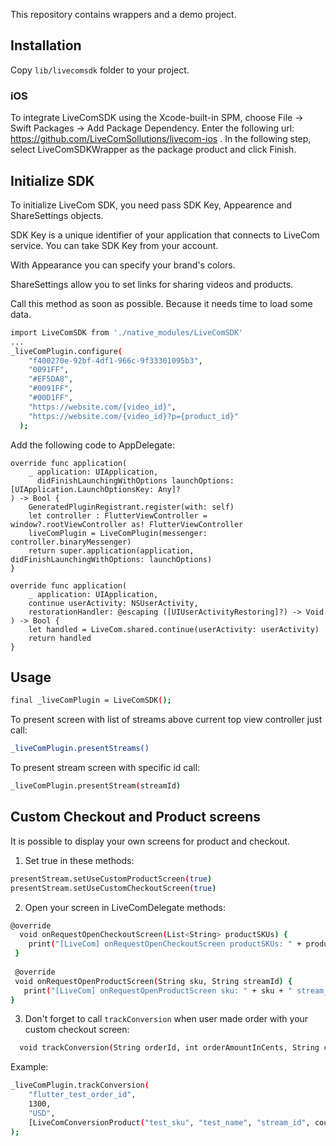 This repository contains wrappers and a demo project.

## Installation
Copy ```lib/livecomsdk``` folder to your project.
### iOS
To integrate LiveComSDK using the Xcode-built-in SPM, choose File → Swift Packages → Add Package Dependency. Enter the following url: https://github.com/LiveComSollutions/livecom-ios . In the following step, select LiveComSDKWrapper as the package product and click Finish.

## Initialize SDK
To initialize LiveCom SDK, you need pass SDK Key, Appearence and ShareSettings objects.

SDK Key is a unique identifier of your application that connects to LiveCom service. You can take SDK Key from your account.

With Appearance you can specify your brand's colors.

ShareSettings allow you to set links for sharing videos and products.

Call  this method as soon as possible. Because it needs time to load some data.
```sh 
import LiveComSDK from './native_modules/LiveComSDK'
...
_liveComPlugin.configure(
    "f400270e-92bf-4df1-966c-9f33301095b3",
    "0091FF",
    "#EF5DA8",
    "#0091FF",
    "#00D1FF",
    "https://website.com/{video_id}",
    "https://website.com/{video_id}?p={product_id}"
  );
```
Add the following code to AppDelegate:
```
override func application(
    _ application: UIApplication,
      didFinishLaunchingWithOptions launchOptions: [UIApplication.LaunchOptionsKey: Any]?
) -> Bool {
    GeneratedPluginRegistrant.register(with: self)
    let controller : FlutterViewController = window?.rootViewController as! FlutterViewController
    liveComPlugin = LiveComPlugin(messenger: controller.binaryMessenger)
    return super.application(application, didFinishLaunchingWithOptions: launchOptions)
}

override func application(
    _ application: UIApplication,
    continue userActivity: NSUserActivity,
    restorationHandler: @escaping ([UIUserActivityRestoring]?) -> Void
) -> Bool {
    let handled = LiveCom.shared.continue(userActivity: userActivity)
    return handled
}
```
## Usage
```sh
final _liveComPlugin = LiveComSDK();
```
To present screen with list of streams above current top view controller just call:
```sh 
_liveComPlugin.presentStreams()
```

To present stream screen with specific id call:
```sh 
_liveComPlugin.presentStream(streamId)
```
## Custom Checkout and Product screens
It is possible to display your own screens for product and checkout.
1) Set true in these methods:
```sh
presentStream.setUseCustomProductScreen(true)
presentStream.setUseCustomCheckoutScreen(true)
```
2) Open your screen in LiveComDelegate methods:
``` sh 
@override
  void onRequestOpenCheckoutScreen(List<String> productSKUs) {
    print("[LiveCom] onRequestOpenCheckoutScreen productSKUs: " + productSKUs.join(", "));
 }
  
 @override
 void onRequestOpenProductScreen(String sku, String streamId) {
   print("[LiveCom] onRequestOpenProductScreen sku: " + sku + " stream_id: " + streamId);
}
```
3) Don't forget to call ```trackConversion``` when user made order with your custom checkout screen:
``` sh 
  void trackConversion(String orderId, int orderAmountInCents, String currency, List<LiveComConversionProduct> products)
```
Example:
``` sh
_liveComPlugin.trackConversion(
    "flutter_test_order_id",
    1300,
    "USD",
    [LiveComConversionProduct("test_sku", "test_name", "stream_id", count)]
);
```

